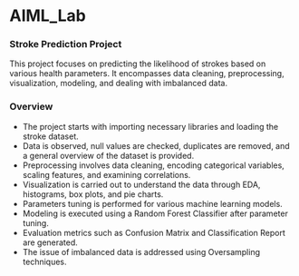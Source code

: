 # AIML_Lab

### Stroke Prediction Project
This project focuses on predicting the likelihood of strokes based on various health parameters. It encompasses data cleaning, preprocessing, visualization, modeling, and dealing with imbalanced data.

### Overview
- The project starts with importing necessary libraries and loading the stroke dataset.
- Data is observed, null values are checked, duplicates are removed, and a general overview of the dataset is provided.
- Preprocessing involves data cleaning, encoding categorical variables, scaling features, and examining correlations.
- Visualization is carried out to understand the data through EDA, histograms, box plots, and pie charts.
- Parameters tuning is performed for various machine learning models.
- Modeling is executed using a Random Forest Classifier after parameter tuning.
- Evaluation metrics such as Confusion Matrix and Classification Report are generated.
- The issue of imbalanced data is addressed using Oversampling techniques.
